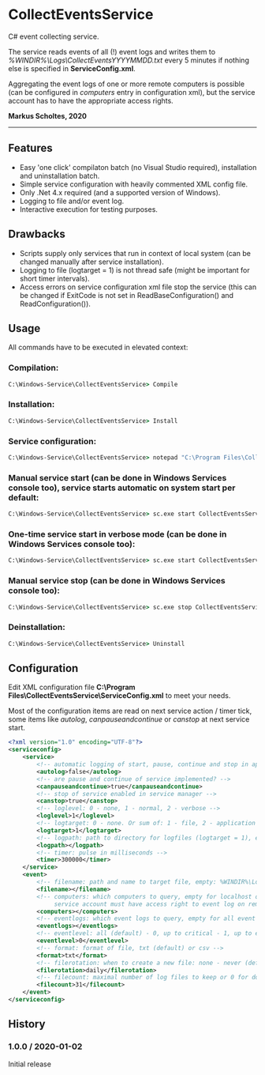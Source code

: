 # CollectEventsService
C# event collecting service.

The service reads events of all (!) event logs and writes them to *%WINDIR%\Logs\CollectEventsYYYYMMDD.txt* every 5 minutes if nothing else is specified in **ServiceConfig.xml**.  

Aggregating the event logs of one or more remote computers is possible (can be configured in *computers* entry in configuration xml), but the service account has to have the appropriate access rights.

**Markus Scholtes, 2020**

***

## Features
* Easy 'one click' compilaton batch (no Visual Studio required), installation and uninstallation batch.
* Simple service configuration with heavily commented XML config file.
* Only .Net 4.x required (and a supported version of Windows).
* Logging to file and/or event log.
* Interactive execution for testing purposes.

## Drawbacks

* Scripts supply only services that run in context of local system (can be changed manually after service installation).
* Logging to file (logtarget = 1) is not thread safe (might be important for short timer intervals).
* Access errors on service configuration xml file stop the service (this can be changed if ExitCode is not set in ReadBaseConfiguration() and ReadConfiguration()).

## Usage
All commands have to be executed in elevated context:

### Compilation:
```cmd
C:\Windows-Service\CollectEventsService> Compile
```

### Installation:
```cmd
C:\Windows-Service\CollectEventsService> Install
```

### Service configuration:
```cmd
C:\Windows-Service\CollectEventsService> notepad "C:\Program Files\CollectEventsService\ServiceConfig.xml"
```

### Manual service start (can be done in Windows Services console too), service starts automatic on system start per default:
```cmd
C:\Windows-Service\CollectEventsService> sc.exe start CollectEventsService
```

### One-time service start in verbose mode (can be done in Windows Services console too):
```cmd
C:\Windows-Service\CollectEventsService> sc.exe start CollectEventsService VERBOSE
```

### Manual service stop (can be done in Windows Services console too):
```cmd
C:\Windows-Service\CollectEventsService> sc.exe stop CollectEventsService
```

### Deinstallation:
```cmd
C:\Windows-Service\CollectEventsService> Uninstall
```

## Configuration
Edit XML configuration file **C:\Program Files\CollectEventsService\ServiceConfig.xml** to meet your needs.

Most of the configuration items are read on next service action / timer tick, some items like *autolog*, *canpauseandcontinue* or *canstop* at next service start.

```xml
<?xml version="1.0" encoding="UTF-8"?>
<serviceconfig>
	<service>
		<!-- automatic logging of start, pause, continue and stop in application eventlog? -->
		<autolog>false</autolog>
		<!-- are pause and continue of service implemented? -->
		<canpauseandcontinue>true</canpauseandcontinue>
		<!-- stop of service enabled in service manager -->
		<canstop>true</canstop>
		<!-- loglevel: 0 - none, 1 - normal, 2 - verbose -->
		<loglevel>1</loglevel>
		<!-- logtarget: 0 - none. Or sum of: 1 - file, 2 - application log, 4 - console (only for interactive mode) -->
		<logtarget>1</logtarget>
		<!-- logpath: path to directory for logfiles (logtarget = 1), empty: %WINDIR%\Logs\Service -->
		<logpath></logpath>
		<!-- timer: pulse in milliseconds -->
		<timer>300000</timer>
	</service>
	<event>
		<!-- filename: path and name to target file, empty: %WINDIR%\Logs\CollectedEvents.txt or %WINDIR%\Logs\CollectedEvents.csv (depending on format) -->
		<filename></filename>
		<!-- computers: which computers to query, empty for localhost or comma separated list of computer names. Specify localhost for local machine 
		     service account must have access right to event log on remote machine -->
		<computers></computers>
		<!-- eventlogs: which event logs to query, empty for all event logs or comma separated list of log names -->
		<eventlogs></eventlogs>
		<!-- eventlevel: all (default) - 0, up to critical - 1, up to error - 2, up to warning- 3, up to informational - 4, up to verbose - 5 -->
		<eventlevel>0</eventlevel>
		<!-- format: format of file, txt (default) or csv -->
		<format>txt</format>
		<!-- filerotation: when to create a new file: none - never (default), hourly - every hour, daily - every day, monthly - every month, (size in integer) - when (size in integer) in KB is reached -->
		<filerotation>daily</filerotation>
		<!-- filecount: maximal number of log files to keep or 0 for don't check (default) -->
		<filecount>31</filecount>
	</event>
</serviceconfig>
```

## History

### 1.0.0 / 2020-01-02
Initial release
